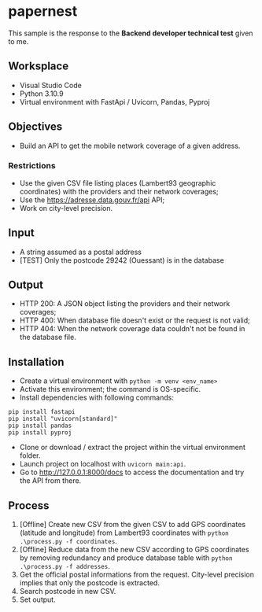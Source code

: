 # papernest
 
This sample is the response to the **Backend developer technical test** given to me.

## Worksplace
- Visual Studio Code
- Python 3.10.9
- Virtual environment with FastApi / Uvicorn, Pandas, Pyproj

## Objectives
- Build an API to get the mobile network coverage of a given address.

### Restrictions
- Use the given CSV file listing places (Lambert93 geographic coordinates) with the providers and their network coverages;
- Use the https://adresse.data.gouv.fr/api API;
- Work on city-level precision.

## Input
- A string assumed as a postal address
- [TEST] Only the postcode 29242 (Ouessant) is in the database

## Output
- HTTP 200: A JSON object listing the providers and their network coverages;
- HTTP 400: When database file doesn't exist or the request is not valid;
- HTTP 404: When the network coverage data couldn't not be found in the database file.

## Installation
- Create a virtual environment with `python -m venv <env_name>`
- Activate this environment; the command is OS-specific.
- Install dependencies with following commands:
```
pip install fastapi
pip install "uvicorn[standard]"
pip install pandas
pip install pyproj
``` 
- Clone or download / extract the project within the virtual environment folder.
- Launch project on localhost with `uvicorn main:api`.
- Go to http://127.0.0.1:8000/docs to access the documentation and try the API from there.

## Process
1. [Offline] Create new CSV from the given CSV to add GPS coordinates (latitude and longitude) from Lambert93 coordinates with `python .\process.py -f coordinates`.
1. [Offline] Reduce data from the new CSV according to GPS coordinates by removing redundancy and produce database table  with `python .\process.py -f addresses`.
1. Get the official postal informations from the request. City-level precision implies that only the postcode is extracted.
1. Search postcode in new CSV.
1. Set output.